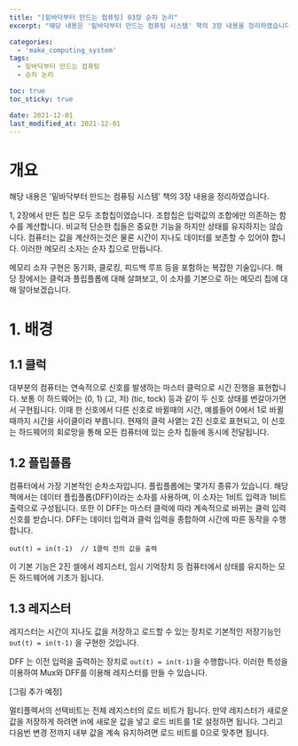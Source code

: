 ```yaml
---
title: "[밑바닥부터 만드는 컴퓨팅] 03장 순차 논리"
excerpt: "해당 내용은 '밑바닥부터 만드는 컴퓨팅 시스템' 책의 3장 내용을 정리하였습니다. "

categories:
  - 'make_computing_system'
tags:
  - 밑바닥부터 만드는 컴퓨팅
  - 순차 논리

toc: true
toc_sticky: true

date: 2021-12-01
last_modified_at: 2021-12-01
---
```


# 개요 

해당 내용은 '밑바닥부터 만드는 컴퓨팅 시스템' 책의 3장 내용을 정리하였습니다.

1, 2장에서 만든 칩은 모두 조합칩이였습니다. 
조합칩은 입력값의 조합에만 의존하는 함수를 계산합니다. 
비교적 단순한 칩들은 중요한 기능을 하지만 상태를 유지하지는 않습니다. 
컴퓨터는 값을 계산하는것은 물론 시간이 지나도 데이터를 보존할 수 있어야 합니다. 
이러한 메모리 소자는 순자 칩으로 만듭니다. 

메모리 소자 구현은 동기화, 클로킹, 피드백 루프 등을 포함하는 복잡한 기술입니다. 
해당 장에서는 클럭과 플립플롭에 대해 살펴보고, 이 소자를 기본으로 하는 메모리 칩에 대해 알아보겠습니다. 

# 1. 배경 

## 1.1 클럭 

대부분의 컴퓨터는 연속적으로 신호를 발생하는 마스터 클럭으로 시간 진행을 표현합니다. 
보통 이 하드웨어는 (0, 1) (고, 저) (tic, tock) 등과 같이 두 신호 상태를 번갈아가면서 구현됩니다. 
이때 한 신호에서 다른 신호로 바뀔때의 시간, 예를들어 0에서 1로 바뀔때까지 시간을 사이클이라 부릅니다. 
현재의 클럭 사앹는 2진 신호로 표현되고, 이 신호는 하드웨어의 회로망을 통해 모든 컴퓨터에 있는 순차 칩들에 동시에 전달됩니다. 

## 1.2 플립플롭

컴퓨터에서 가장 기본적인 순차소자입니다. 
플립플롭에는 몇가지 종류가 있습니다. 
해당 책에서는 데이터 플립플롭(DFF)이라는 소자를 사용하며, 이 소자는 1비트 입력과 1비트 출력으로 구성됩니다. 
또한 이 DFF는 마스터 클럭에 따라 계속적으로 바뀌는 클럭 입력 신호를 받습니다. 
DFF는 데이터 입력과 클럭 입력을 종합하여 시간에 따른 동작을 수행합니다. 
```
out(t) = in(t-1)  // 1클럭 전의 값을 출력
```
이 기본 기능은 2진 셀에서 레지스터, 임시 기억장치 등 컴퓨터에서 상태를 유지하는 모든 하드웨어에 기초가 됩니다. 

## 1.3 레지스터 

레지스터는 시간이 지나도 값을 저장하고 로드할 수 있는 장치로 기본적인 저장기능인 `out(t) = in(t-1)` 을 구현한 것입니다. 

DFF 는 이전 입력을 출력하는 장치로 `out(t) = in(t-1)`을 수행합니다. 
이러한 특성을 이용하여 Mux와 DFF를 이용해 레지스터를 만들 수 있습니다. 

[그림 추가 예정]

멀티플렉서의 선택비트는 전체 레지스터의 로드 비트가 됩니다. 
만약 레지스터가 새로운 값을 저장하게 하려면 in에 새로운 값을 넣고 로드 비트를 1로 설정하면 됩니다. 
그리고 다음번 변경 전까지 내부 값을 계속 유지하려면 로드 비트를 0으로 맞추면 됩니다. 
